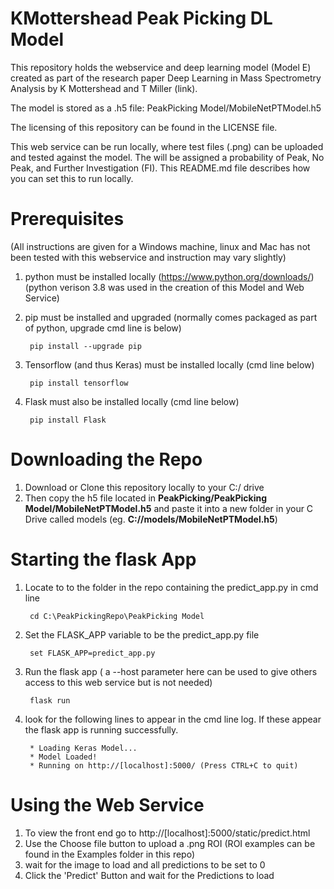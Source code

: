# KMottershead Peak Picking DL Model

This repository holds the webservice and deep learning model (Model E) created as part of the research paper Deep Learning in Mass Spectrometry Analysis by K Mottershead and T Miller (link).

The model is stored as a .h5 file: PeakPicking Model/MobileNetPTModel.h5

The licensing of this repository can be found in the LICENSE file.

This web service can be run locally, where test files (.png) can be uploaded and tested against the model. The will be assigned a probability of Peak, No Peak, and Further Investigation (FI). This README.md file describes how you can set this to run locally. 

# Prerequisites
(All instructions are given for a Windows machine, linux and Mac has not been tested with this webservice and instruction may vary slightly) 
1. python must be installed locally (https://www.python.org/downloads/) (python verison 3.8 was used in the creation of this Model and Web Service)
2. pip must be installed and upgraded (normally comes packaged as part of python, upgrade cmd line is below)

		pip install --upgrade pip
			
3. Tensorflow (and thus Keras) must be installed locally (cmd line below)

		pip install tensorflow

4. Flask must also be installed locally (cmd line below)

		pip install Flask
		
# Downloading the Repo
1. Download or Clone this repository locally to your C:/ drive 
2. Then copy the h5 file located in **PeakPicking/PeakPicking Model/MobileNetPTModel.h5** and paste it into a new folder in your C Drive called models (eg. **C://models/MobileNetPTModel.h5**)


# Starting the flask App
1. Locate to to the folder in the repo containing the predict_app.py in cmd line

		cd C:\PeakPickingRepo\PeakPicking Model
		
2. Set the FLASK_APP variable to be the predict_app.py file

		set FLASK_APP=predict_app.py
		
3. Run the flask app ( a --host parameter here can be used to give others access to this web service but is not needed)

		flask run
		
4. look for the following lines to appear in the cmd line log. If these appear the flask app is running successfully. 

		* Loading Keras Model...
		* Model Loaded!
		* Running on http://[localhost]:5000/ (Press CTRL+C to quit)
		
# Using the Web Service

1. To view the front end go to http://[localhost]:5000/static/predict.html
2. Use the Choose file button to upload a .png ROI (ROI examples can be found in the Examples folder in this repo)
4. wait for the image to load and all predictions to be set to 0
3. Click the 'Predict' Button and wait for the Predictions to load 


